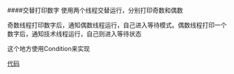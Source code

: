 ####交替打印数字
使用两个线程交替运行，分别打印奇数和偶数<p>
奇数线程打印数字后，通知偶数线程运行，自己进入等待模式。偶数线程打印一个数字后，通知技术线程运行，自己则进入等待状态
<p>
这个地方使用Condition来实现

[代码](/concurrent/src/main/java/com/dh/concurrent/lock/AlternatePrint.java)
